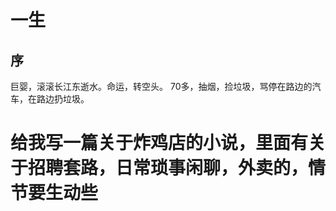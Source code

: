 # 一生
## 序

巨婴，滚滚长江东逝水。命运，转空头。
70多，抽烟，捡垃圾，骂停在路边的汽车，在路边扔垃圾。


# 给我写一篇关于炸鸡店的小说，里面有关于招聘套路，日常琐事闲聊，外卖的，情节要生动些